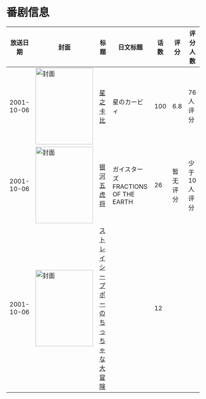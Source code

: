 # 番剧信息

|放送日期|封面|标题|日文标题|话数|评分|评分人数|
|---|---|---|---|---|---|---|
|2001-10-06|<img src="https://lain.bgm.tv/pic/cover/c/c4/2a/30182_mn65G.jpg" alt="封面" style="width:150px;height:200px;object-fit:cover;">|[星之卡比](https://bangumi.tv/subject/30182)|星のカービィ|100|6.8|76人评分|
|2001-10-06|<img src="https://lain.bgm.tv/pic/cover/c/b0/e8/54038_o1Eyy.jpg" alt="封面" style="width:150px;height:200px;object-fit:cover;">|[银河五虎将](https://bangumi.tv/subject/54038)|ガイスターズ FRACTIONS OF THE EARTH|26|暂无评分|少于10人评分|
|2001-10-06|<img src="https://lain.bgm.tv/pic/cover/c/b7/96/318269_zu1q1.jpg" alt="封面" style="width:150px;height:200px;object-fit:cover;">|[ストレイシープ ポーのちっちゃな大冒険](https://bangumi.tv/subject/318269)||12|||
